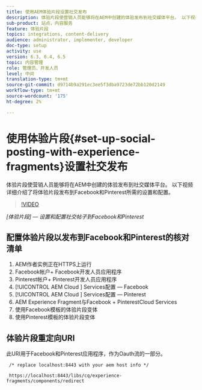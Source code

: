 ```yaml
---
title: 使用AEM体验片段设置社交发布
description: 体验片段使营销人员能够将在AEM中创建的体验发布到社交媒体平台。 以下视频详细介绍了将体验片段发布到Facebook和Pinterest所需的设置和配置。
sub-product: 站点，内容服务
feature: 体验片段
topics: integrations, content-delivery
audience: administrator, implementer, developer
doc-type: setup
activity: use
version: 6.3, 6.4, 6.5
topic: 内容管理
role: 管理员、开发人员
level: 中间
translation-type: tm+mt
source-git-commit: d9714b9a291ec3ee5f3dba9723de72bb120d2149
workflow-type: tm+mt
source-wordcount: '175'
ht-degree: 2%

---
```



# 使用体验片段{#set-up-social-posting-with-experience-fragments}设置社交发布

体验片段使营销人员能够将在AEM中创建的体验发布到社交媒体平台。 以下视频详细介绍了将体验片段发布到Facebook和Pinterest所需的设置和配置。

>[!VIDEO](https://video.tv.adobe.com/v/20592/?quality=9&learn=on)

*[体验片段]  — 设置和配置社交帖子到Facebook和Pinterest*

## 配置体验片段以发布到Facebook和Pinterest的核对清单

1. AEM作者实例正在HTTPS上运行
2. Facebook帐户+ Facebook开发人员应用程序
3. Pinterest帐户+ Pinterest开发人员应用程序
4. [!UICONTROL AEM Cloud ] Services配置 — Facebook
5. [!UICONTROL AEM Cloud ] Services配置 — Pinterest
6. AEM Experience Fragment与Facebook + PinterestCloud Services
7. 使用Facebook模板的体验片段变体
8. 使用Pinterest模板的体验片段变体

## 体验片段重定向URI

此URI用于Facebook和Pinterest应用程序，作为Oauth流的一部分。

```plain
 /* replace localhost:8443 with your aem host info */

 https://localhost:8443/libs/cq/experience-fragments/components/redirect
```

